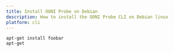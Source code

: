 ```yaml
---
title: Install OONI Probe on Debian
description: How to install the OONI Probe CLI on Debian linux
platform: cli
---
```

```
apt-get install foobar
apt-get
```

